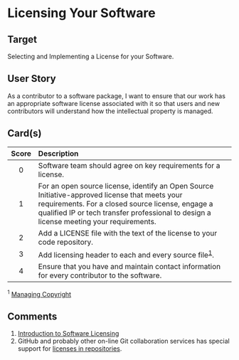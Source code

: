 # Licensing Your Software

## Target

Selecting and Implementing a License for your Software.

## User Story

As a contributor to a software package, I want to ensure that our work has an appropriate software license associated with it so that users and new contributors will understand how the intellectual property is managed.

## Card(s)

| Score         | Description |
| :-------------: | :------------- |
| 0 | Software team should agree on key requirements for a license. |
| 1 | For an open source license, identify an Open Source Initiative-approved license that meets your requirements.  For a closed source license, engage a qualified IP or tech transfer professional to design a license meeting your requirements.      |
| 2 | Add a LICENSE file with the text of the license to your code repository.      |
| 3 | Add licensing header to each and every source file<sup>[1]</sup>. |
| 4 | Ensure that you have and maintain contact information for every contributor to the software.     |

<sup>1</sup> [Managing Copyright](http://softwarefreedom.org/resources/2012/ManagingCopyrightInformation.html)

## Comments
1. [Introduction to Software Licensing](http://ideas-productivity.org/events/hpc-best-practices-webinars/#webinar024)
1. GitHub and probably other on-line Git collaboration services has special support for [licenses in repositories](https://help.github.com/en/github/creating-cloning-and-archiving-repositories/licensing-a-repository).


[1]: http://softwarefreedom.org/resources/2012/ManagingCopyrightInformation.html

